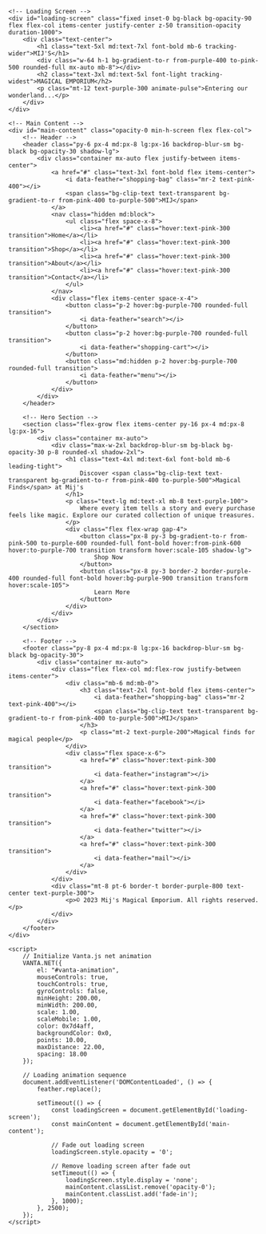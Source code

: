 <!DOCTYPE html>
<html lang="en">
<head>
    <meta charset="UTF-8">
    <meta name="viewport" content="width=device-width, initial-scale=1.0">
    <title>Mij's Magical Emporium</title>
    <script src="https://cdn.tailwindcss.com"></script>
    <script src="https://unpkg.com/feather-icons"></script>
    <script src="https://cdn.jsdelivr.net/npm/feather-icons/dist/feather.min.js"></script>
    <script src="https://cdnjs.cloudflare.com/ajax/libs/three.js/r134/three.min.js"></script>
    <script src="https://cdn.jsdelivr.net/npm/vanta@latest/dist/vanta.net.min.js"></script>
    <style>
        @keyframes fadeIn {
            from { opacity: 0; }
            to { opacity: 1; }
        }
        .fade-in {
            animation: fadeIn 1.5s ease-in-out;
        }
        .vanta-container {
            position: fixed;
            top: 0;
            left: 0;
            width: 100%;
            height: 100%;
            z-index: -1;
        }
    </style>
</head>
<body class="bg-gradient-to-br from-purple-900 to-indigo-800 text-white">
    <!-- Vanta.js Animation Container -->
    <div id="vanta-animation" class="vanta-container"></div>

    <!-- Loading Screen -->
    <div id="loading-screen" class="fixed inset-0 bg-black bg-opacity-90 flex flex-col items-center justify-center z-50 transition-opacity duration-1000">
        <div class="text-center">
            <h1 class="text-5xl md:text-7xl font-bold mb-6 tracking-wider">MIJ'S</h1>
            <div class="w-64 h-1 bg-gradient-to-r from-purple-400 to-pink-500 rounded-full mx-auto mb-8"></div>
            <h2 class="text-3xl md:text-5xl font-light tracking-widest">MAGICAL EMPORIUM</h2>
            <p class="mt-12 text-purple-300 animate-pulse">Entering our wonderland...</p>
        </div>
    </div>

    <!-- Main Content -->
    <div id="main-content" class="opacity-0 min-h-screen flex flex-col">
        <!-- Header -->
        <header class="py-6 px-4 md:px-8 lg:px-16 backdrop-blur-sm bg-black bg-opacity-30 shadow-lg">
            <div class="container mx-auto flex justify-between items-center">
                <a href="#" class="text-3xl font-bold flex items-center">
                    <i data-feather="shopping-bag" class="mr-2 text-pink-400"></i>
                    <span class="bg-clip-text text-transparent bg-gradient-to-r from-pink-400 to-purple-500">MIJ</span>
                </a>
                <nav class="hidden md:block">
                    <ul class="flex space-x-8">
                        <li><a href="#" class="hover:text-pink-300 transition">Home</a></li>
                        <li><a href="#" class="hover:text-pink-300 transition">Shop</a></li>
                        <li><a href="#" class="hover:text-pink-300 transition">About</a></li>
                        <li><a href="#" class="hover:text-pink-300 transition">Contact</a></li>
                    </ul>
                </nav>
                <div class="flex items-center space-x-4">
                    <button class="p-2 hover:bg-purple-700 rounded-full transition">
                        <i data-feather="search"></i>
                    </button>
                    <button class="p-2 hover:bg-purple-700 rounded-full transition">
                        <i data-feather="shopping-cart"></i>
                    </button>
                    <button class="md:hidden p-2 hover:bg-purple-700 rounded-full transition">
                        <i data-feather="menu"></i>
                    </button>
                </div>
            </div>
        </header>

        <!-- Hero Section -->
        <section class="flex-grow flex items-center py-16 px-4 md:px-8 lg:px-16">
            <div class="container mx-auto">
                <div class="max-w-2xl backdrop-blur-sm bg-black bg-opacity-30 p-8 rounded-xl shadow-2xl">
                    <h1 class="text-4xl md:text-6xl font-bold mb-6 leading-tight">
                        Discover <span class="bg-clip-text text-transparent bg-gradient-to-r from-pink-400 to-purple-500">Magical Finds</span> at Mij's
                    </h1>
                    <p class="text-lg md:text-xl mb-8 text-purple-100">
                        Where every item tells a story and every purchase feels like magic. Explore our curated collection of unique treasures.
                    </p>
                    <div class="flex flex-wrap gap-4">
                        <button class="px-8 py-3 bg-gradient-to-r from-pink-500 to-purple-600 rounded-full font-bold hover:from-pink-600 hover:to-purple-700 transition transform hover:scale-105 shadow-lg">
                            Shop Now
                        </button>
                        <button class="px-8 py-3 border-2 border-purple-400 rounded-full font-bold hover:bg-purple-900 transition transform hover:scale-105">
                            Learn More
                        </button>
                    </div>
                </div>
            </div>
        </section>

        <!-- Footer -->
        <footer class="py-8 px-4 md:px-8 lg:px-16 backdrop-blur-sm bg-black bg-opacity-30">
            <div class="container mx-auto">
                <div class="flex flex-col md:flex-row justify-between items-center">
                    <div class="mb-6 md:mb-0">
                        <h3 class="text-2xl font-bold flex items-center">
                            <i data-feather="shopping-bag" class="mr-2 text-pink-400"></i>
                            <span class="bg-clip-text text-transparent bg-gradient-to-r from-pink-400 to-purple-500">MIJ</span>
                        </h3>
                        <p class="mt-2 text-purple-200">Magical finds for magical people</p>
                    </div>
                    <div class="flex space-x-6">
                        <a href="#" class="hover:text-pink-300 transition">
                            <i data-feather="instagram"></i>
                        </a>
                        <a href="#" class="hover:text-pink-300 transition">
                            <i data-feather="facebook"></i>
                        </a>
                        <a href="#" class="hover:text-pink-300 transition">
                            <i data-feather="twitter"></i>
                        </a>
                        <a href="#" class="hover:text-pink-300 transition">
                            <i data-feather="mail"></i>
                        </a>
                    </div>
                </div>
                <div class="mt-8 pt-6 border-t border-purple-800 text-center text-purple-300">
                    <p>© 2023 Mij's Magical Emporium. All rights reserved.</p>
                </div>
            </div>
        </footer>
    </div>

    <script>
        // Initialize Vanta.js net animation
        VANTA.NET({
            el: "#vanta-animation",
            mouseControls: true,
            touchControls: true,
            gyroControls: false,
            minHeight: 200.00,
            minWidth: 200.00,
            scale: 1.00,
            scaleMobile: 1.00,
            color: 0x7d4aff,
            backgroundColor: 0x0,
            points: 10.00,
            maxDistance: 22.00,
            spacing: 18.00
        });

        // Loading animation sequence
        document.addEventListener('DOMContentLoaded', () => {
            feather.replace();
            
            setTimeout(() => {
                const loadingScreen = document.getElementById('loading-screen');
                const mainContent = document.getElementById('main-content');
                
                // Fade out loading screen
                loadingScreen.style.opacity = '0';
                
                // Remove loading screen after fade out
                setTimeout(() => {
                    loadingScreen.style.display = 'none';
                    mainContent.classList.remove('opacity-0');
                    mainContent.classList.add('fade-in');
                }, 1000);
            }, 2500);
        });
    </script>
</body>
</html>
